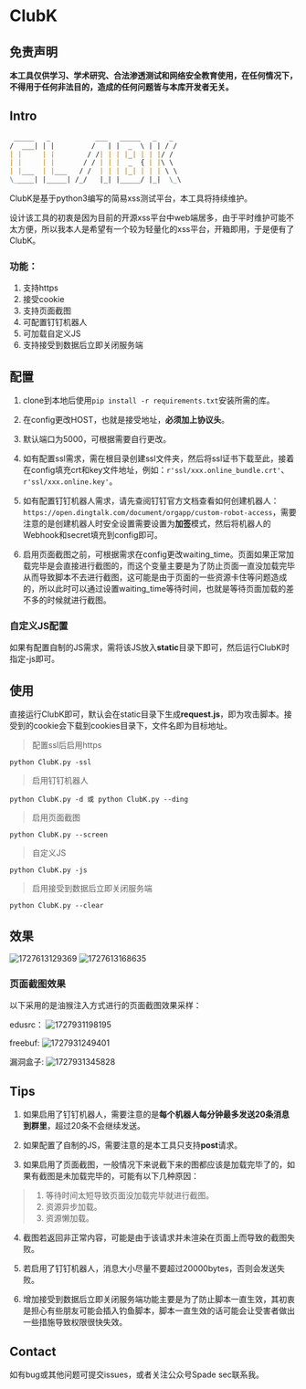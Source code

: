 # ClubK

## 免责声明

**本工具仅供学习、学术研究、合法渗透测试和网络安全教育使用，在任何情况下，不得用于任何非法目的，造成的任何问题皆与本库开发者无关。**

## Intro

```markdown
 _____   _           ___   _____   _   _   
/  ___| | |         /   | |  _  \ | | / /  
| |     | |        / /| | | |_| | | |/ /   
| |     | |       / / | | |  _  { | |\ \   
| |___  | |___   / /  | | | |_| | | | \ \  
\_____| |_____| /_/   |_| |_____/ |_|  \_\ 
```

ClubK是基于python3编写的简易xss测试平台，本工具将持续维护。

设计该工具的初衷是因为目前的开源xss平台中web端居多，由于平时维护可能不太方便，所以我本人是希望有一个较为轻量化的xss平台，开箱即用，于是便有了ClubK。

### 功能：

1. 支持https
2. 接受cookie
3. 支持页面截图
4. 可配置钉钉机器人
5. 可加载自定义JS
6. 支持接受到数据后立即关闭服务端

## 配置

1. clone到本地后使用`pip install -r requirements.txt`安装所需的库。

2. 在config更改HOST，也就是接受地址，**必须加上协议头**。

3. 默认端口为5000，可根据需要自行更改。

4. 如有配置ssl需求，需在根目录创建ssl文件夹，然后将ssl证书下载至此，接着在config填充crt和key文件地址，例如：`r'ssl/xxx.online_bundle.crt'`、`r'ssl/xxx.online.key'`。

5. 如有配置钉钉机器人需求，请先查阅钉钉官方文档查看如何创建机器人：`https://open.dingtalk.com/document/orgapp/custom-robot-access`，需要注意的是创建机器人时安全设置需要设置为**加签**模式，然后将机器人的Webhook和secret填充到config即可。

6. 启用页面截图之前，可根据需求在config更改waiting_time。页面如果正常加载完毕是会直接进行截图的，而这个变量主要是为了防止页面一直没加载完毕从而导致脚本不去进行截图，这可能是由于页面的一些资源卡住等问题造成的，所以此时可以通过设置waiting_time等待时间，也就是等待页面加载的差不多的时候就进行截图。

### 自定义JS配置

如果有配置自制的JS需求，需将该JS放入**static**目录下即可，然后运行ClubK时指定-js即可。

## 使用

直接运行ClubK即可，默认会在static目录下生成**request.js**，即为攻击脚本。接受到的cookie会下载到cookies目录下，文件名即为目标地址。

>配置ssl后启用https

```shell
python ClubK.py -ssl
```

>启用钉钉机器人

```shell
python ClubK.py -d 或 python ClubK.py --ding
```

>启用页面截图

```shell
python ClubK.py --screen
```

>自定义JS

```shell
python ClubK.py -js
```

>启用接受到数据后立即关闭服务端

```shell
python ClubK.py --clear
```

## 效果

![1727613129369](image/README/1727613129369.png)
![1727613168635](image/README/1727613168635.png)

### 页面截图效果

以下采用的是油猴注入方式进行的页面截图效果采样：

edusrc：
![1727931198195](image/README/1727931198195.png)

freebuf:
![1727931249401](image/README/1727931249401.png)

漏洞盒子:
![1727931345828](image/README/1727931345828.png)

## Tips

1. 如果启用了钉钉机器人，需要注意的是**每个机器人每分钟最多发送20条消息到群里**，超过20条不会继续发送。

2. 如果配置了自制的JS，需要注意的是本工具只支持**post**请求。

3. 如果启用了页面截图，一般情况下来说截下来的图都应该是加载完毕了的，如果有截图是未加载完毕的，可能有以下几种原因：

>1. 等待时间太短导致页面没加载完毕就进行截图。
>2. 资源异步加载。
>3. 资源懒加载。

4. 截图若返回非正常内容，可能是由于该请求并未渲染在页面上而导致的截图失败。

5. 若启用了钉钉机器人，消息大小尽量不要超过20000bytes，否则会发送失败。

6. 增加接受到数据后立即关闭服务端功能主要是为了防止脚本一直生效，其初衷是担心有些朋友可能会插入钓鱼脚本，脚本一直生效的话可能会让受害者做出一些措施导致权限很快失效。

## Contact

如有bug或其他问题可提交issues，或者关注公众号Spade sec联系我。